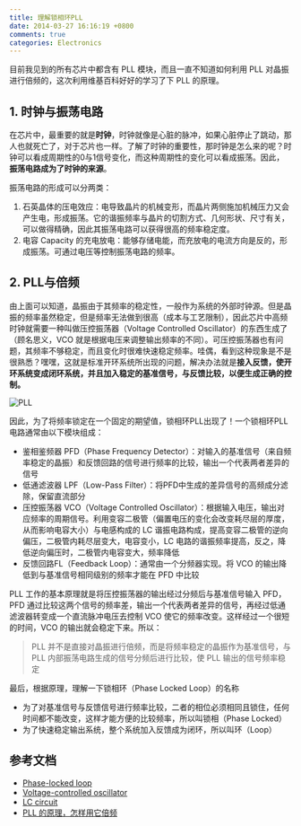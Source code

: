 ```yaml
---
title: 理解锁相环PLL
date: 2014-03-27 16:16:19 +0800
comments: true
categories: Electronics
---
```


目前我见到的所有芯片中都含有 PLL 模块，而且一直不知道如何利用 PLL 对晶振进行倍频的，这次利用维基百科好好的学习了下 PLL 的原理。

## 1. 时钟与振荡电路

在芯片中，最重要的就是**时钟**，时钟就像是心脏的脉冲，如果心脏停止了跳动，那人也就死亡了，对于芯片也一样。了解了时钟的重要性，那时钟是怎么来的呢？时钟可以看成周期性的0与1信号变化，而这种周期性的变化可以看成振荡。因此，**振荡电路成为了时钟的来源**。

振荡电路的形成可以分两类：

1. 石英晶体的压电效应：电导致晶片的机械变形，而晶片两侧施加机械压力又会产生电，形成振荡。它的谐振频率与晶片的切割方式、几何形状、尺寸有关，可以做得精确，因此其振荡电路可以获得很高的频率稳定度。
2. 电容 Capacity 的充电放电：能够存储电能，而充放电的电流方向是反的，形成振荡。可通过电压等控制振荡电路的频率。

## 2. PLL与倍频

由上面可以知道，晶振由于其频率的稳定性，一般作为系统的外部时钟源。但是晶振的频率虽然稳定，但是频率无法做到很高（成本与工艺限制），因此芯片中高频时钟就需要一种叫做压控振荡器（Voltage Controlled Oscillator）的东西生成了（顾名思义，VCO 就是根据电压来调整输出频率的不同）。可压控振荡器也有问题，其频率不够稳定，而且变化时很难快速稳定频率。哇偶，看到这种现象是不是很熟悉？嘿嘿，这就是标准开环系统所出现的问题，解决办法就是**接入反馈，使开环系统变成闭环系统，并且加入稳定的基准信号，与反馈比较，以便生成正确的控制。**

![PLL](/images/blog/2014-03-27-pll.png)

因此，为了将频率锁定在一个固定的期望值，锁相环PLL出现了！一个锁相环PLL电路通常由以下模块组成：

- 鉴相鉴频器 PFD（Phase Frequency Detector）：对输入的基准信号（来自频率稳定的晶振）和反馈回路的信号进行频率的比较，输出一个代表两者差异的信号
- 低通滤波器 LPF（Low-Pass Filter）：将PFD中生成的差异信号的高频成分滤除，保留直流部分
- 压控振荡器 VCO（Voltage Controlled Oscillator）：根据输入电压，输出对应频率的周期信号。利用变容二极管（偏置电压的变化会改变耗尽层的厚度，从而影响电容大小）与电感构成的 LC 谐振电路构成，提高变容二极管的逆向偏压，二极管内耗尽层变大，电容变小，LC 电路的谐振频率提高，反之，降低逆向偏压时，二极管内电容变大，频率降低
- 反馈回路FL（Feedback Loop）：通常由一个分频器实现。将 VCO 的输出降低到与基准信号相同级别的频率才能在 PFD 中比较

PLL 工作的基本原理就是将压控振荡器的输出经过分频后与基准信号输入 PFD，PFD 通过比较这两个信号的频率差，输出一个代表两者差异的信号，再经过低通滤波器转变成一个直流脉冲电压去控制 VCO 使它的频率改变。这样经过一个很短的时间，VCO 的输出就会稳定下来。所以：

> PLL 并不是直接对晶振进行倍频，而是将频率稳定的晶振作为基准信号，与  PLL 内部振荡电路生成的信号分频后进行比较，使 PLL 输出的信号频率稳定

最后，根据原理，理解一下锁相环（Phase Locked Loop）的名称

- 为了对基准信号与反馈信号进行频率比较，二者的相位必须相同且锁住，任何时间都不能改变，这样才能方便的比较频率，所以叫锁相（Phase Locked）
- 为了快速稳定输出系统，整个系统加入反馈成为闭环，所以叫环（Loop）

## 参考文档

- [Phase-locked loop](en.wikipedia.org/wiki/Phase-locked_loop)
- [Voltage-controlled oscillator](en.wikipedia.org/wiki/Voltage-controlled_oscillator)
- [LC circuit](en.wikipedia.org/wiki/LC_circuit)
- [PLL 的原理，怎样用它倍频](blog.csdn.net/myzcp123/article/details/5814763)

